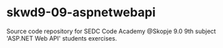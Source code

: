 # skwd9-09-aspnetwebapi
Source code repository for SEDC Code Academy @Skopje 9.0 9th subject 'ASP.NET Web API' students exercises.
